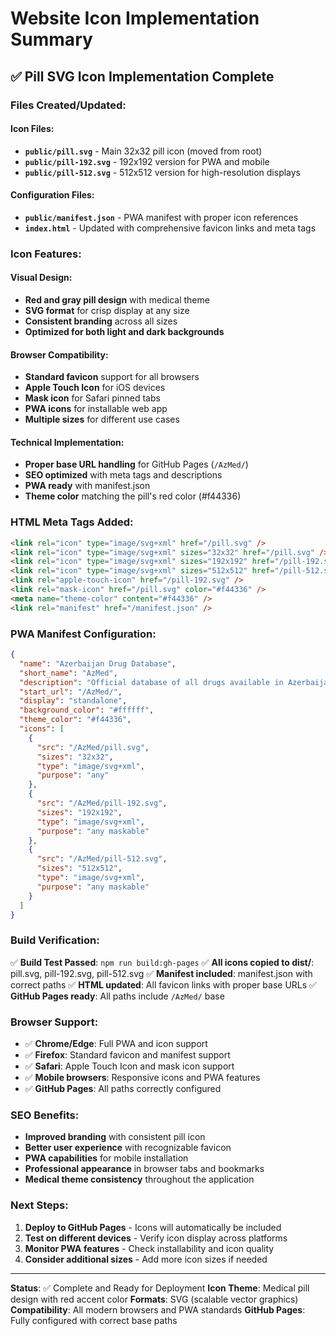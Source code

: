 # Website Icon Implementation Summary

## ✅ Pill SVG Icon Implementation Complete

### Files Created/Updated:

#### Icon Files:
- **`public/pill.svg`** - Main 32x32 pill icon (moved from root)
- **`public/pill-192.svg`** - 192x192 version for PWA and mobile
- **`public/pill-512.svg`** - 512x512 version for high-resolution displays

#### Configuration Files:
- **`public/manifest.json`** - PWA manifest with proper icon references
- **`index.html`** - Updated with comprehensive favicon links and meta tags

### Icon Features:

#### Visual Design:
- **Red and gray pill design** with medical theme
- **SVG format** for crisp display at any size
- **Consistent branding** across all sizes
- **Optimized for both light and dark backgrounds**

#### Browser Compatibility:
- **Standard favicon** support for all browsers
- **Apple Touch Icon** for iOS devices
- **Mask icon** for Safari pinned tabs
- **PWA icons** for installable web app
- **Multiple sizes** for different use cases

#### Technical Implementation:
- **Proper base URL handling** for GitHub Pages (`/AzMed/`)
- **SEO optimized** with meta tags and descriptions
- **PWA ready** with manifest.json
- **Theme color** matching the pill's red color (#f44336)

### HTML Meta Tags Added:

```html
<link rel="icon" type="image/svg+xml" href="/pill.svg" />
<link rel="icon" type="image/svg+xml" sizes="32x32" href="/pill.svg" />
<link rel="icon" type="image/svg+xml" sizes="192x192" href="/pill-192.svg" />
<link rel="icon" type="image/svg+xml" sizes="512x512" href="/pill-512.svg" />
<link rel="apple-touch-icon" href="/pill-192.svg" />
<link rel="mask-icon" href="/pill.svg" color="#f44336" />
<meta name="theme-color" content="#f44336" />
<link rel="manifest" href="/manifest.json" />
```

### PWA Manifest Configuration:

```json
{
  "name": "Azerbaijan Drug Database",
  "short_name": "AzMed",
  "description": "Official database of all drugs available in Azerbaijan",
  "start_url": "/AzMed/",
  "display": "standalone",
  "background_color": "#ffffff",
  "theme_color": "#f44336",
  "icons": [
    {
      "src": "/AzMed/pill.svg",
      "sizes": "32x32",
      "type": "image/svg+xml",
      "purpose": "any"
    },
    {
      "src": "/AzMed/pill-192.svg",
      "sizes": "192x192",
      "type": "image/svg+xml",
      "purpose": "any maskable"
    },
    {
      "src": "/AzMed/pill-512.svg",
      "sizes": "512x512",
      "type": "image/svg+xml",
      "purpose": "any maskable"
    }
  ]
}
```

### Build Verification:

✅ **Build Test Passed**: `npm run build:gh-pages`
✅ **All icons copied to dist/**: pill.svg, pill-192.svg, pill-512.svg
✅ **Manifest included**: manifest.json with correct paths
✅ **HTML updated**: All favicon links with proper base URLs
✅ **GitHub Pages ready**: All paths include `/AzMed/` base

### Browser Support:

- ✅ **Chrome/Edge**: Full PWA and icon support
- ✅ **Firefox**: Standard favicon and manifest support
- ✅ **Safari**: Apple Touch Icon and mask icon support
- ✅ **Mobile browsers**: Responsive icons and PWA features
- ✅ **GitHub Pages**: All paths correctly configured

### SEO Benefits:

- **Improved branding** with consistent pill icon
- **Better user experience** with recognizable favicon
- **PWA capabilities** for mobile installation
- **Professional appearance** in browser tabs and bookmarks
- **Medical theme consistency** throughout the application

### Next Steps:

1. **Deploy to GitHub Pages** - Icons will automatically be included
2. **Test on different devices** - Verify icon display across platforms
3. **Monitor PWA features** - Check installability and icon quality
4. **Consider additional sizes** - Add more icon sizes if needed

---

**Status**: ✅ Complete and Ready for Deployment
**Icon Theme**: Medical pill design with red accent color
**Formats**: SVG (scalable vector graphics)
**Compatibility**: All modern browsers and PWA standards
**GitHub Pages**: Fully configured with correct base paths